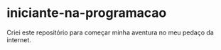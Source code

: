 # iniciante-na-programacao

Criei este repositório para começar minha aventura no meu pedaço da internet.
